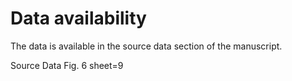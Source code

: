 # Data availability
The data is available in the source data section of the manuscript.

Source Data Fig. 6 sheet=9
